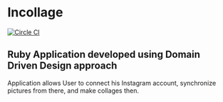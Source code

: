 # Incollage

[![Circle CI](https://circleci.com/gh/tarvit/incollage/tree/master.svg?style=svg)](https://circleci.com/gh/tarvit/incollage/tree/master)

## Ruby Application developed using Domain Driven Design approach

Application allows User to connect his Instagram account, synchronize pictures from there, and make collages then.
